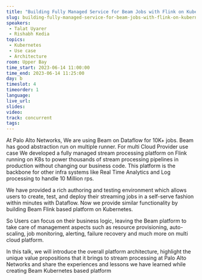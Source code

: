 ```yaml
---
title: "Building Fully Managed Service for Beam Jobs with Flink on Kubernetes"
slug: building-fully-managed-service-for-beam-jobs-with-flink-on-kubernetes
speakers:
 - Talat Uyarer
 - Rishabh Kedia
topics:
 - Kubernetes
 - Use case
 - Architecture
room: Upper Bay
time_start: 2023-06-14 11:00:00
time_end: 2023-06-14 11:25:00
day: b
timeslot: 4
timeorder: 1
language: 
live_url: 
slides: 
video: 
track: concurrent
tags:
---
```


At Palo Alto Networks, We are using Beam on Dataflow for 10K+ jobs. Beam has good abstraction run on multiple runner. For multi Cloud Provider use case We developed a fully managed stream processing platform on Flink running on K8s to power thousands of stream processing pipelines in production without changing our business code. This platform is the backbone for other infra systems like Real Time Analytics and Log processing to handle 10 Million rps.
 
 
 
 We have provided a rich authoring and testing environment which allows users to create, test, and deploy their streaming jobs in a self-serve fashion within minutes with Dataflow. Now we provide similar functionality by building Beam Flink based platform on Kubernetes.
 
 
 
 So Users can focus on their business logic, leaving the Beam platform to take care of management aspects such as resource provisioning, auto-scaling, job monitoring, alerting, failure recovery and much more on multi cloud platform.
 
 
 
 In this talk, we will introduce the overall platform architecture, highlight the unique value propositions that it brings to stream processing at Palo Alto Networks and share the experiences and lessons we have learned while creating Beam Kubernetes based platform